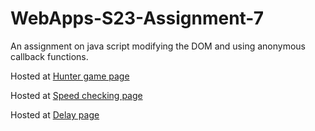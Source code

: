 # WebApps-S23-Assignment-7
An assignment on java script modifying the DOM and using anonymous callback functions.

Hosted at [Hunter game page](https://44-563-web-apps-s23.github.io/44563-webapps-s23-assignment7-Moparthy1999/hunter.html)

Hosted at [Speed checking page](https://44-563-web-apps-s23.github.io/44563-webapps-s23-assignment7-Moparthy1999/react.html)

Hosted at [Delay page](https://44-563-web-apps-s23.github.io/44563-webapps-s23-assignment7-Moparthy1999/delayq.html)
